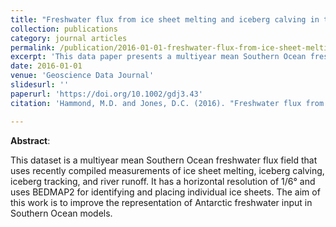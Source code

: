```yaml
---
title: "Freshwater flux from ice sheet melting and iceberg calving in the Southern Ocean"
collection: publications
category: journal articles
permalink: /publication/2016-01-01-freshwater-flux-from-ice-sheet-melting-and-iceberg-calving-in-the-southern-ocean
excerpt: 'This data paper presents a multiyear mean Southern Ocean freshwater flux field derived from measurements of ice sheet melting, iceberg calving, and river runoff.'
date: 2016-01-01
venue: 'Geoscience Data Journal'
slidesurl: ''
paperurl: 'https://doi.org/10.1002/gdj3.43'
citation: 'Hammond, M.D. and Jones, D.C. (2016). "Freshwater flux from ice sheet melting and iceberg calving in the Southern Ocean," <i>Geoscience Data Journal</i>, 3, 60-62. <a href="https://doi.org/10.1002/gdj3.43">https://doi.org/10.1002/gdj3.43</a>'

---
```

**Abstract**:

This dataset is a multiyear mean Southern Ocean freshwater flux field that uses recently compiled measurements of ice sheet melting, iceberg calving, iceberg tracking, and river runoff. It has a horizontal resolution of 1/6° and uses BEDMAP2 for identifying and placing individual ice sheets. The aim of this work is to improve the representation of Antarctic freshwater input in Southern Ocean models.
